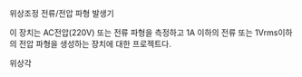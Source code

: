 위상조정 전류/전압 파형 발생기

이 장치는 AC전압(220V) 또는 전류 파형을 측정하고
1A 이하의 전류 또는 1Vrms이하의 전압 파형을 생성하는
장치에 대한 프로젝트다.


위상각